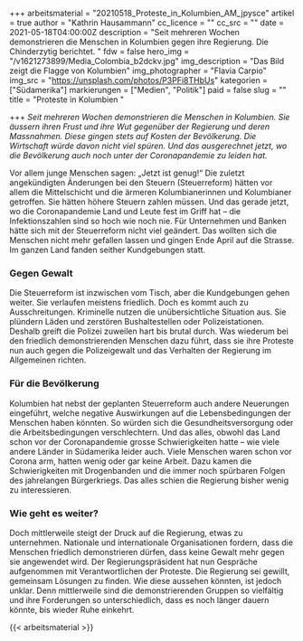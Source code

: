 +++
arbeitsmaterial = "20210518_Proteste_in_Kolumbien_AM_jpysce"
artikel = true
author = "Kathrin Hausammann"
cc_licence = ""
cc_src = ""
date = 2021-05-18T04:00:00Z
description = "Seit mehreren Wochen demonstrieren die Menschen in Kolumbien gegen ihre Regierung. Die Chinderzytig berichtet.  "
fdw = false
hero_img = "/v1621273899/Media_Colombia_b2dckv.jpg"
img_description = "Das Bild zeigt die Flagge von Kolumbien"
img_photographer = "Flavia Carpio"
img_src = "https://unsplash.com/photos/P3PFi8THbUs"
kategorien = ["Südamerika"]
markierungen = ["Medien", "Politik"]
paid = false
slug = ""
title = "Proteste in Kolumbien "

+++
_Seit mehreren Wochen demonstrieren die Menschen in Kolumbien. Sie äussern ihren Frust und ihre Wut gegenüber der Regierung und deren Massnahmen. Diese gingen stets auf Kosten der Bevölkerung. Die Wirtschaft würde davon nicht viel spüren. Und das ausgerechnet jetzt, wo die Bevölkerung auch noch unter der Coronapandemie zu leiden hat._

Vor allem junge Menschen sagen: „Jetzt ist genug!“ Die zuletzt angekündigten Änderungen bei den Steuern (Steuerreform) hätten vor allem die Mittelschicht und die ärmeren Kolumbianerinnen und Kolumbianer getroffen. Sie hätten höhere Steuern zahlen müssen. Und das gerade jetzt, wo die Coronapandemie Land und Leute fest im Griff hat – die Infektionszahlen sind so hoch wie noch nie. Für Unternehmen und Banken hätte sich mit der Steuerreform nicht viel geändert. Das wollten sich die Menschen nicht mehr gefallen lassen und gingen Ende April auf die Strasse. Im ganzen Land fanden seither Kundgebungen statt.

### Gegen Gewalt

Die Steuerreform ist inzwischen vom Tisch, aber die Kundgebungen gehen weiter. Sie verlaufen meistens friedlich. Doch es kommt auch zu Ausschreitungen. Kriminelle nutzen die unübersichtliche Situation aus. Sie plündern Läden und zerstören Bushaltestellen oder Polizeistationen. Deshalb greift die Polizei zuweilen hart bis brutal durch. Was wiederum bei den friedlich demonstrierenden Menschen dazu führt, dass sie ihre Proteste nun auch gegen die Polizeigewalt und das Verhalten der Regierung im Allgemeinen richten.

### Für die Bevölkerung

Kolumbien hat nebst der geplanten Steuerreform auch andere Neuerungen eingeführt, welche negative Auswirkungen auf die Lebensbedingungen der Menschen haben könnten. So würden sich die Gesundheitsversorgung oder die Arbeitsbedingungen verschlechtern. Und das alles, obwohl das Land schon vor der Coronapandemie grosse Schwierigkeiten hatte – wie viele andere Länder in Südamerika leider auch. Viele Menschen waren schon vor Corona arm, hatten wenig oder gar keine Arbeit. Dazu kamen die Schwierigkeiten mit Drogenbanden und die immer noch spürbaren Folgen des jahrelangen Bürgerkriegs. Das alles schien die Regierung bisher wenig zu interessieren.

### Wie geht es weiter?

Doch mittlerweile steigt der Druck auf die Regierung, etwas zu unternehmen. Nationale und internationale Organisationen fordern, dass die Menschen friedlich demonstrieren dürfen, dass keine Gewalt mehr gegen sie angewendet wird. Der Regierungspräsident hat nun Gespräche aufgenommen mit Verantwortlichen der Proteste. Die Regierung sei gewillt, gemeinsam Lösungen zu finden. Wie diese aussehen könnten, ist jedoch unklar. Denn mittlerweile sind die demonstrierenden Gruppen so vielfältig und ihre Forderungen so unterschiedlich, dass es noch länger dauern könnte, bis wieder Ruhe einkehrt.




{{< arbeitsmaterial >}}
